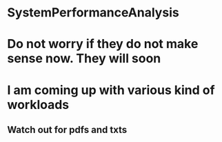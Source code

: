 # SystemPerformanceAnalysis

# Do not worry if they do not make sense now. They will soon

# I am coming up with various kind of workloads

## Watch out for **pdfs and txts**
